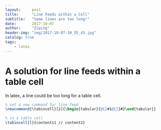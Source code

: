 ```yaml
---
layout:     post
title:      "Line Feeds within a Cell"
subtitle:   "Some lines are too long!"
date:       2017-10-07
author:     "Ziping"
header-img: "img/2017-10-07-10_55_43.jpg"
catalog: true
tags:
    - latex
---
```


# A solution for line feeds within a table cell

In latex, a line could be too long for a table cell.

```Latex
% set a new command for line feed
\newcommand{\tabincell}[2]{\begin{tabular}{@{}#1@{}}#2\end{tabular}} 

% in a table cell
\tabincell{l}{contents1 // content2}
```

